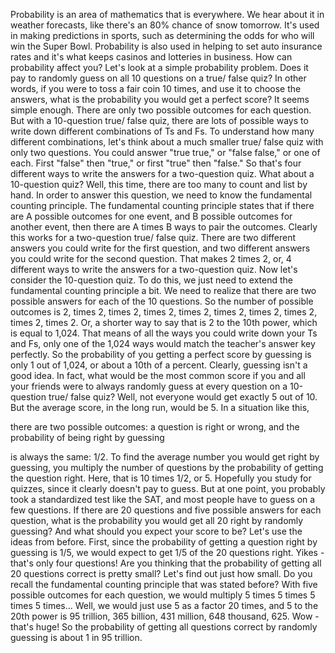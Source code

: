 
Probability is an area of mathematics
that is everywhere.
We hear about it in weather forecasts,
like there&#39;s an 80% chance
of snow tomorrow.
It&#39;s used in making predictions in sports,
such as determining the odds
for who will win the Super Bowl.
Probability is also used in helping
to set auto insurance rates
and it&#39;s what keeps casinos
and lotteries in business.
How can probability affect you?
Let&#39;s look at a simple
probability problem.
Does it pay to randomly guess
on all 10 questions
on a true/ false quiz?
In other words,
if you were to toss a fair coin
10 times, and use it
to choose the answers,
what is the probability
you would get a perfect score?
It seems simple enough. There are only two
possible outcomes for each question.
But with a 10-question true/ false quiz,
there are lots of possible ways
to write down different combinations
of Ts and Fs. To understand
how many different combinations,
let&#39;s think about a much smaller
true/ false quiz
with only two questions.
You could answer
&quot;true true,&quot; or &quot;false false,&quot;
or one of each.
First &quot;false&quot; then &quot;true,&quot;
or first &quot;true&quot; then &quot;false.&quot;
So that&#39;s four different ways to write
the answers for a two-question quiz.
What about a 10-question quiz?
Well, this time, there are too many
to count and list by hand.
In order to answer this question, we need
to know the fundamental counting principle.
The fundamental counting principle states
that if there are A possible outcomes
for one event,
and B possible outcomes for another event,
then there are A times B ways
to pair the outcomes.
Clearly this works
for a two-question true/ false quiz.
There are two different answers
you could write for the first question,
and two different answers you could
write for the second question.
That makes 2 times 2, or, 4 different ways
to write the answers for a two-question quiz.
Now let&#39;s consider the 10-question quiz.
To do this, we just need to extend
the fundamental counting principle a bit.
We need to realize that there are two
possible answers for each of the 10 questions.
So the number of possible outcomes is
2, times 2, times 2, times 2,
times 2, times 2,
times 2, times 2, times 2, times 2.
Or, a shorter way to say
that is 2 to the 10th power,
which is equal to 1,024.
That means of all the ways
you could write down your Ts and Fs,
only one of the 1,024 ways would match
the teacher&#39;s answer key perfectly.
So the probability of you getting
a perfect score by guessing
is only 1 out of 1,024,
or about a 10th of a percent.
Clearly, guessing isn&#39;t a good idea.
In fact, what would be
the most common score
if you and all your friends
were to always randomly guess
at every question on
a 10-question true/ false quiz?
Well, not everyone would get
exactly 5 out of 10.
But the average score, in the long run,
would be 5.
In a situation like this,

there are two possible outcomes:
a question is right or wrong,
and the probability
of being right by guessing

is always the same: 1/2.
To find the average number
you would get right by guessing,
you multiply the number of questions
by the probability
of getting the question right.
Here, that is 10 times 1/2, or 5.
Hopefully you study for quizzes,
since it clearly doesn&#39;t pay to guess.
But at one point, you probably took
a standardized test like the SAT,
and most people have to guess
on a few questions.
If there are 20 questions
and five possible answers
for each question, what is the probability
you would get all 20 right
by randomly guessing?
And what should you expect
your score to be?
Let&#39;s use the ideas from before.
First, since the probability of getting
a question right by guessing is 1/5,
we would expect to get 1/5
of the 20 questions right.
Yikes - that&#39;s only four questions!
Are you thinking that the probability
of getting all 20 questions correct is pretty small?
Let&#39;s find out just how small.
Do you recall the fundamental
counting principle that was stated before?
With five possible outcomes
for each question,
we would multiply 5 times 5
times 5 times 5 times...
Well, we would just use 5 as a factor
20 times, and 5 to the 20th power
is 95 trillion, 365 billion, 431 million,
648 thousand, 625.
Wow - that&#39;s huge!
So the probability of getting all questions
correct by randomly guessing
is about 1 in 95 trillion.
